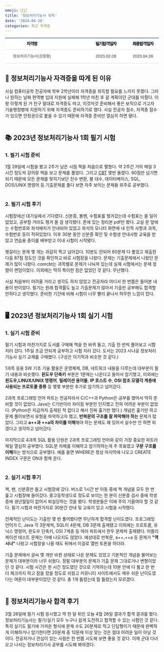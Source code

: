 ```yaml
---
emoji: 🧑🏻‍💻
title: '정보처리기능사 취득'
date: '2024-04-26'
categories: 회고 자격증
---
```

![](cip.png)
<br/>

## 📎 정보처리기능사 자격증을 따게 된 이유

사실 컴퓨터공학 전공자에 학부 2학년이라 자격증을 취득할 필요를 느끼지 못했다. 그러나 원하는 날짜 현역병 입대 지원에 실패해 1학년 마친 후 갈 계획이던 군대를 미뤘다. 이왕 이렇게 된 거 친구 말대로 자격증도 따고, 이것저것 준비해서 좋은 보직으로 가고자 기술행정병에 지원하기 위해 자격증도 준비하기로 했다. 사실 전공자 점수, 자격증 점수가 있으면 안정권으로 붙을 수 있기 때문에 자격증 준비만 열심히 하면 됐다.
<br/><br/>

## 📚 2023년 정보처리기능사 1회 필기 시험
### 1. 필기 시험 준비
1월 29일에 시험을 봤고 2주가 남은 시점 책을 처음으로 펼쳤다. 약 2주간 거의 매일 3시간 정도씩 강의랑 책을 보고 문제를 풀었다. 그리고 [CBT](https://www.comcbt.com/) 몇번 돌렸다. 60점만 넘기면 되기 때문에 모든 문제를 맞히기보단 진수 변환, 불 대수, 데이터베이스, SQL, DOS/UNIX 명령어 등 기출문제를 풀다 보면 자주 보이는 문제들 위주로 공부했다.
<br/><br/>

### 2. 필기 시험 후기

시험장에선 대기실에서 기다렸다. 신분증, 볼펜, 수험표를 챙겨갔는데 수험표는 쓸 일이 없었고, 공부할 거라도 챙겨 올 걸 생각했다. 폰에 있는 정리본 pdf만 봤다. 교실 문 앞에는 수험번호와 좌석배치가 안내되어 있었고 좌석의 모니터 화면에 내 인적 사항과 과목, 수험번호 등이 적혀있었다. 이후 30분 동안 신분증 확인 및 수험생 안내사항 교육을 받았고 연습용 종이를 배부받고 이내 시험이 시작됐다.
<br/><br/>
헷갈리는 문제 몇 개는 과감히 찍고 넘어갔다. 10분도 안되어 60문제 다 풀었고 제출한 다음 87점 정도인 것을 확인하고 바로 시험장을 나왔다. 문제는 기출문제에서 나왔던 문제가 많이 나왔다. comcbt는 과목별로 문제가 나눠져 있는데 실제 시험에서는 문제 정렬이 랜덤이었다. 이외에는 딱히 특이한 점은 없었던 것 같다. 무난했다.
<br/><br/>
사실 처음부터 어려울 거라고 생각도 하지 않았고 전공자라 어디서 한 번쯤은 들어본 내용이 반이었다. 필기는 원래 합격률도 높고 기출문제가 많아서 기출만 공부해도 합격할만하다고 생각했다. 준비한 기간에 비해 시험이 너무 빨리 끝나서 허무한 느낌이 컸다.
<br/><br/>

## 🖥️ 2023년 정보처리기능사 1회 실기 시험
### 1. 실기 시험 준비
필기 시험과 마찬가지로 도서를 구매해 책을 한 바퀴 돌고, 기출 한 번씩 풀어보고 시험 치러 갔다. 1주일 조금 안되게 공부하고 시험 치러 갔다. 도서는 2023 시나공 정보처리기능사 실기 교재를 구매했다. (구성은 이기적과 비슷한 것 같다.)
<br/><br/>
1과목 응용 SW 기초 기술 활용은 운영체제, DB, 네트워크 내용을 다루는데 대부분이 필기 내용과 비슷했다. **윈도우 단축키** 부분은 1문제는 나온다고 들어서 암기했고, 이외에는 **윈도우,LINUX/UNIX 명령어**, **릴레이션 용어들**, **IP 호스트 수**, **OSI 참조 모델각 계층에 사용되는 프로토콜 종류** 등 몇몇 부분만 추가로 암기하고 넘어갔다.
<br/><br/>
2과목 프로그래밍 언어 파트는 전공자라서 C/C++과 Python은 공부를 했어서 딱히 준비할 것이 없었다. Java는 C기반이라 차이점 부분만 인지했고 전혀 어려운 부분이 없었다. (Python은 지금까지 출제된 적 없다고 해서 진짜 훑기만 했다.) 개념은 훑기만 하고 문제 풀어보면서 유형을 파악하고자 했고, **반복문의 구조를 잘 파악해야 하는** 문제가 많았다. 그리고 **a++과 ++a의 차이를 이해**해야 하는 문제도 꽤 있어서 실수만 안 하면 되겠다고 생각하고 넘어갔다.
<br/><br/>
마지막으로 4과목 SQL 활용 단원은 2과목 프로그래밍 언어와 같이 가장 중요한 파트라 제일 열심히 공부했다. SQL문 자체를 이해하고 암기하하는게 주 목표였고 **구문 구조를 이해**하는 방식으로 공부했다. 예를 들면 WHERE은 항상 마지막에 나오고 CREATE INDEX 구문은 ON과 함께 온다.
<br/><br/>

### 2. 실기 시험 후기
책, 펜, 신분증만 들고 시험장에 갔다. 버스로 1시간 반 이동 중에 책 개념을 모두 한 번 훑고 시험장에 들어갔다. 중고등학생으로 정도로 보이는 한 분이 신분증 검사 중에 학생증에 생년월일이 없어서 퇴실당하는 것을 봤다. 학생분들은 이에 주의 기울여야 할 것 같다. 필기 시험과 마찬가지로 30분간 안내 및 교육이 있고 시험을 시작했다.
<br/><br/>
전체적인 난이도는 기출만 몇 번 풀어봤다면 무난하게 합격할 난이도였다. 프로그래밍 언어가 C, Java 각 3문제씩, SQL이 4문제, DB 3문제 출제됐고 이외에는 프로토콜, 유닉스 명령어, 윈도우 단축키, OSI 7계층 등 여러 파트에서 한두 문제씩 출제됐다. 어플리케이션 테스트 문제는 아예 나오지도 않았다. 예상대로 반복문, a++,++a 등 문제가 **"역시나"** 나왔고 시험장을 나올 때도 뒤에서 이걸로 열띤 토론을 하더라.
<br/><br/>
기출 문제에서 글씨 몇 개만 바뀐 상태로 나온 문제도 있었고 기본적인 개념을 물어보는 문제가 대부분이라 너무 쉬웠다. 정말 대부분의 문제가 기출 문제 그대로거나 변형이었던 것 같다. 시험 시간은 한 시간 정도였던 것으로 기억하는데 10분 안에 다 풀고 한 번 더 체크까지 하고 잠을 잤을 정도로 쉬웠고 커뮤니티 사이트에서도 매우 쉬운 난이도였다는 여론이 대부분이었던 것 같다. 총 1개 틀렸는데 뭘 틀렸는지 모르겠다.
<br/><br/>

## 🌟 정보처리기능사 합격 후기
3월 26일에 필기 시험 응시했고 딱 한 달 뒤인 오늘 4월 26일 결과가 합격 결과를 봤다. 정보처리기능사는 필기/실기 모두 누구나 쉽게 도전하고 합격할 수 있는 시험인 것 같다. 특히 실기도 필기에 가까운 형식에 문제 수도 20문제로 적고 단답형이기 때문에 완벽하게 이해하거나 암기한다면 20문제 중 12문제 이상 맞는 것은 절대 어려운 일이 아닐 것이다. 전공자거나 관심이 있는 사람은 한 번쯤 시도해 보면 좋을 것 같다. 이제 군대 다녀오고 나서는 정보처리기사 공부를 시도해 봐야겠다.

```toc
```